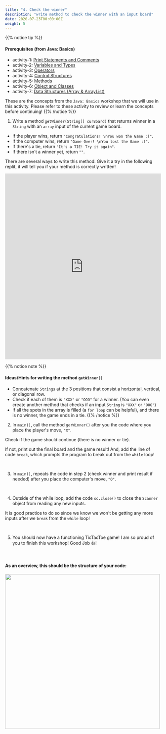 ```yaml
---
title: "4. Check the winner"
description: "write method to check the winner with an input board"
date: 2020-07-23T00:00:00Z
weight: 5
---
```


{{% notice tip %}}
#### Prerequisites (from Java: Basics) 
- activity-1: <a href="../../java-basics/activity-1" target="_blank">Print Statements and Comments</a>
- activity-2: <a href="../../java-basics/activity-2" target="_blank">Variables and Types</a>
- activity-3: <a href="../../java-basics/activity-3" target="_blank">Operators</a>
- activity-4: <a href="../../java-basics/activity-4" target="_blank">Control Structures</a>
- activity-5: <a href="../../java-basics/activity-5" target="_blank">Methods</a>
- activity-6: <a href="../../java-basics/activity-6" target="_blank">Object and Classes</a>
- activity-7: <a href="../../java-basics/activity-7" target="_blank">Data Structures (Array & ArrayList)</a>

These are the concepts from the `Java: Basics` workshop that we will use in this activity. Please refer to these activity to review or learn the concepts before continuing!
{{% /notice %}}

1. Write a method `getWinner(String[] curBoard)` that returns winner in a `String` with an `array` input of the current game board. 

- If the player wins, return `"Congratulations! \nYou won the Game :)"`.
- If the computer wins, return `"Game Over! \nYou lost the Game :("`.
- If there's a tie, return `"It's a TIE! Try it again"`.
- If there isn't a winner yet, return `""`.

There are several ways to write this method. Give it a try in the following replit, it will tell you if your method is correctly written!
<iframe height="600px" width="100%" src="https://repl.it/@nuevofoundation/JavaTicTacToegetWinner?lite=true#Winner.java" scrolling="no" frameborder="no" allowtransparency="true" allowfullscreen="true" sandbox="allow-forms allow-pointer-lock allow-popups allow-same-origin allow-scripts allow-modals"></iframe>

{{% notice note %}}
#### Ideas/Hints for writing the method `getWinner()`
- Concatenate `Strings` at the 3 positions that consist a horizontal, vertical, or diagonal row.
- Check if each of them is `"XXX"` or `"OOO"` for a winner. (You can even create another method that checks if an input `String` is `"XXX"` or `"OOO"`)
- If all the spots in the array is filled (a `for loop` can be helpful), and there is no winner, the game ends in a tie.
{{% /notice %}}

2. In `main()`, call the method `gerWinner()` after you the code where you place the player's move, `"X"`. 

Check if the game should continue (there is no winner or tie). 

If not, print out the final board and the game result! And, add the line of code `break`, which prompts the program to break out from the `while` loop!

</br>

3. In `main()`, repeats the code in step 2 (check winner and print result if needed) after you place the computer's move, `"O"`.

</br>

4. Outside of the while loop, add the code `sc.close()` to close the `Scanner` object from reading any new inputs. 

It is good practice to do so since we know we won't be getting any more inputs after we `break` from the `while` loop!

</br>

5. You should now have a functioning TicTacToe game! I am so proud of you to finish this workshop! Good Job 👍!

</br>

#### As an overview, this should be the structure of your code:
<img src="../images/code.png" height="500"/> 